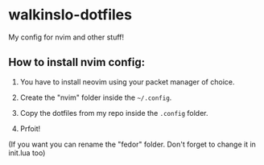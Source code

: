 # walkinslo-dotfiles
My config for nvim and other stuff!

## How to install nvim config:
1. You have to install neovim using your packet manager of choice.

2. Create the "nvim" folder inside the ```~/.config```.

3. Copy the dotfiles from my repo inside the ```.config``` folder.

4. Prfoit! 
 

(If you want you can rename the "fedor" folder. Don't forget to change it in init.lua too)
